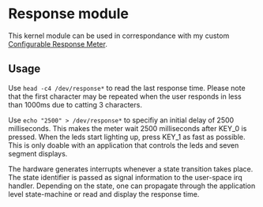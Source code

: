 # Response module
This kernel module can be used in correspondance with my custom [Configurable Response Meter](https://github.com/JVKran/Configurable-Reaction-Meter/tree/main/components/reaction_meter). 

## Usage
Use ```head -c4 /dev/response*``` to read the last response time. Please note that the first character may be repeated when the user responds in less than 1000ms due to catting 3 characters.

Use ```echo "2500" > /dev/response*``` to specifiy an initial delay of 2500 milliseconds. This makes the meter wait 2500 milliseconds after KEY_0 is pressed. When the leds start lighting up, press KEY_1 as fast as possible. This is only doable with an application that controls the leds and seven segment displays.

The hardware generates interrupts whenever a state transition takes place. The state identifier is passed as signal information to the user-space irq handler. Depending on the state, one can propagate through the application level state-machine or read and display the response time.
